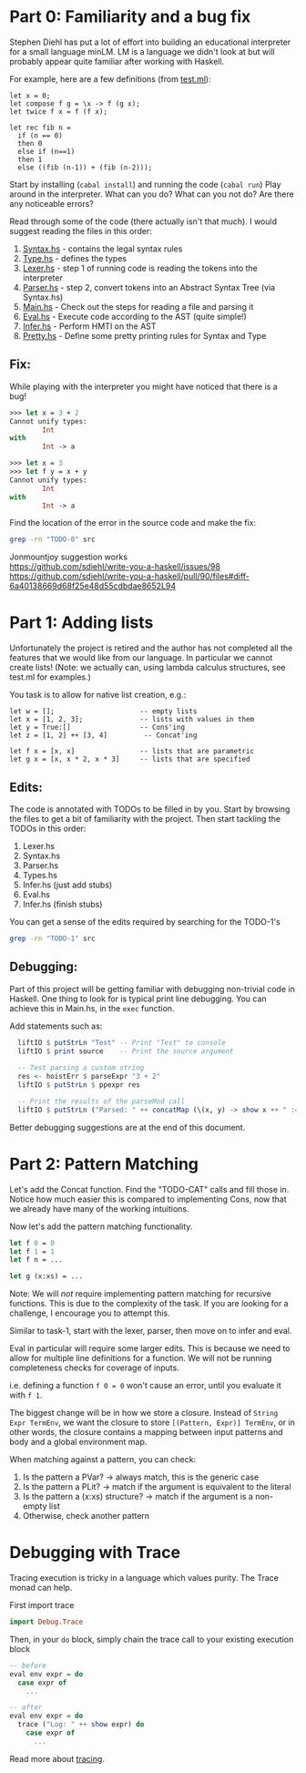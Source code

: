 # Part 0: Familiarity and a bug fix

Stephen Diehl has put a lot of effort into building an educational interpreter
for a small language minLM. LM is a language we didn't look at but will probably
appear quite familiar after working with Haskell.

For example, here are a few definitions (from [test.ml](test.ml)):

```lm
let x = 0;
let compose f g = \x -> f (g x);
let twice f x = f (f x);

let rec fib n = 
  if (n == 0) 
  then 0
  else if (n==1) 
  then 1
  else ((fib (n-1)) + (fib (n-2)));
```

Start by installing (`cabal install`) and running the code (`cabal run`) 
Play around in the interpreter.
What can you do? What can you not do? Are there any noticeable errors?

Read through some of the code (there actually isn't that much).
I would suggest reading the files in this order:

1. [Syntax.hs](src/Syntax.hs) - contains the legal syntax rules
2. [Type.hs](src/Type.hs) - defines the types
3. [Lexer.hs](src/Lexer.hs) - step 1 of running code is reading the tokens into the interpreter
4. [Parser.hs](src/Parser.hs) - step 2, convert tokens into an Abstract Syntax Tree (via Syntax.hs)
5. [Main.hs](src/Main.hs) - Check out the steps for reading a file and parsing it
6. [Eval.hs](src/Eval.hs) - Execute code according to the AST (quite simple!)
7. [Infer.hs](src/Infer.hs) - Perform HMTI on the AST
8. [Pretty.hs](src/Pretty.hs) - Define some pretty printing rules for Syntax and Type

## Fix:

While playing with the interpreter you might have noticed that there is a bug!

```ml
>>> let x = 3 + 2
Cannot unify types: 
        Int
with 
        Int -> a
```

```ml
>>> let x = 3
>>> let f y = x + y
Cannot unify types: 
        Int
with 
        Int -> a
```

Find the location of the error in the source code and make the fix:

```sh
grep -rn "TODO-0" src
```


Jonmountjoy suggestion works<br>
https://github.com/sdiehl/write-you-a-haskell/issues/98
<br>https://github.com/sdiehl/write-you-a-haskell/pull/90/files#diff-6a40138669d68f25e48d55cdbdae8652L94



# Part 1: Adding lists

Unfortunately the project is retired and the author has not completed all the features
that we would like from our language. In particular we cannot create lists! 
(Note: we actually can, using lambda calculus structures, see test.ml for examples.)

You task is to allow for native list creation, e.g.:

```lm
let w = [];                     -- empty lists
let x = [1, 2, 3];              -- lists with values in them
let y = True:[]                 -- Cons'ing 
let z = [1, 2] ++ [3, 4]         -- Concat'ing

let f x = [x, x]                -- lists that are parametric
let g x = [x, x * 2, x * 3]     -- lists that are specified
```

## Edits:

The code is annotated with TODOs to be filled in by you. 
Start by browsing the files to get a bit of familiarity with the project.
Then start tackling the TODOs in this order:
1. Lexer.hs
2. Syntax.hs
3. Parser.hs
4. Types.hs
5. Infer.hs (just add stubs)
6. Eval.hs
7. Infer.hs (finish stubs)

You can get a sense of the edits required by searching for the TODO-1's 
```sh
grep -rn "TODO-1" src
```

## Debugging:

Part of this project will be getting familiar with debugging non-trivial code in Haskell.
One thing to look for is typical print line debugging.
You can achieve this in Main.hs, in the `exec` function.

Add statements such as:

```haskell
  liftIO $ putStrLn "Test" -- Print "Test" to console
  liftIO $ print source    -- Print the source argument
  
  -- Test parsing a custom string
  res <- hoistErr $ parseExpr "3 + 2"
  liftIO $ putStrLn $ ppexpr res

  -- Print the results of the parseMod call
  liftIO $ putStrLn ("Parsed: " ++ concatMap (\(x, y) -> show x ++ " := " ++ ppexpr y ++ "\n") mod)
```

Better debugging suggestions are at the end of this document.

# Part 2: Pattern Matching

Let's add the Concat function. Find the "TODO-CAT" calls and fill those in. 
Notice how much easier this is compared to implementing Cons, now that we already
have many of the working intuitions.

Now let's add the pattern matching functionality.

```ml
let f 0 = 0
let f 1 = 1
let f n = ...

let g (x:xs) = ...
```

Note: We will _not_ require implementing pattern matching for recursive functions.
This is due to the complexity of the task. If you are looking for a challenge,
I encourage you to attempt this.

Similar to task-1, start with the lexer, parser, then move on to infer and eval.

Eval in particular will require some larger edits. This is because we need to allow
for multiple line definitions for a function. We will not be running completeness
checks for coverage of inputs.

i.e. defining a function `f 0 = 0` won't cause an error, until you evaluate it with `f 1`.

The biggest change will be in how we store a closure. Instead of `String Expr TermEnv`, 
we want the closure to store `[(Pattern, Expr)] TermEnv`, or in other words,
the closure contains a mapping between input patterns and body and a global environment map.

When matching against a pattern, you can check:
1. Is the pattern a PVar? -> always match, this is the generic case
2. Is the pattern a PLit? -> match if the argument is equivalent to the literal
3. Is the pattern a (x:xs) structure? -> match if the argument is a non-empty list
4. Otherwise, check another pattern


# Debugging with Trace

Tracing execution is tricky in a language which values purity.
The Trace monad can help.

First import trace
```hs
import Debug.Trace
```

Then, in your `do` block, simply chain the trace call to your existing execution block

```hs
-- before
eval env expr = do
  case expr of
    ...

-- after
eval env expr = do
  trace ("Log: " ++ show expr) do
    case expr of
      ...
```

Read more about [tracing](https://hackage.haskell.org/package/base-4.19.1.0/docs/Debug-Trace.html).